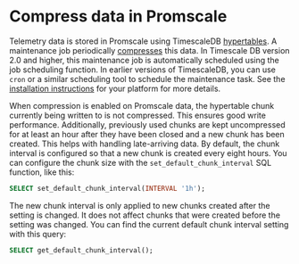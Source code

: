 # Compress data in Promscale
Telemetry data is stored in Promscale using TimescaleDB [hypertables][hypertables].
A maintenance job periodically [compresses][tsdb-compression] this data.
In Timescale DB version 2.0 and higher, this maintenance job is automatically scheduled
using the job scheduling function. In earlier versions of
TimescaleDB, you can use `cron` or a similar scheduling tool to schedule the
maintenance task. See the [installation instructions][promscale-install] for
your platform for more details.

When compression is enabled on Promscale data, the hypertable chunk
currently being written to is not compressed. This ensures good write performance.
Additionally, previously used chunks are kept uncompressed for at least an hour
after they have been closed and a new chunk has been created. This helps with handling
late-arriving data. By default, the chunk interval is configured so that a
new chunk is created every eight hours. You can configure the chunk size with
the `set_default_chunk_interval` SQL function, like this:
```sql
SELECT set_default_chunk_interval(INTERVAL '1h');
```

The new chunk interval is only applied to new chunks created after the setting is changed.
It does not affect chunks that were created before the setting was changed.
You can find the current default chunk interval setting with this query:
```sql
SELECT get_default_chunk_interval();
```


[hypertables]: timescaledb/:currentVersion:/overview/core-concepts/hypertables-and-chunks/
[tsdb-compression]:timescaledb/:currentVersion:/overview/core-concepts/compression/
[promscale-install]: /installation/
